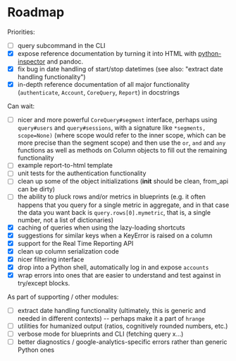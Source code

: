 # Roadmap

Priorities: 

* [ ] query subcommand in the CLI
* [x] expose reference documentation by turning it into HTML with [python-inspector](https://github.com/debrouwere/python-inspector/) and pandoc.
* [x] fix bug in date handling of start/stop datetimes (see also: "extract date handling functionality")
* [x] in-depth reference documentation of all major functionality (`authenticate`, `Account`, `CoreQuery`, `Report`) in docstrings

Can wait: 

* [ ] nicer and more powerful `CoreQuery#segment` interface, perhaps using `query#users` and `query#sessions`, with a signature like `*segments, scope=None)` (where scope would refer to the inner scope, which can be more precise than the segment scope) and then use the `or`, `and` and `any` functions as well as methods on Column objects to fill out the remaining functionality
* [ ] example report-to-html template
* [ ] unit tests for the authentication functionality
* [ ] clean up some of the object initializations (__init__ should be clean, from_api can be dirty)
* [ ] the ability to pluck rows and/or metrics in blueprints (e.g. it often happens that you query for a single metric in aggregate, and in that case the data you want back is `query.rows[0].mymetric`, that is, a single number, not a list of dictionaries)
* [x] caching of queries when using the lazy-loading shortcuts
* [x] suggestions for similar keys when a KeyError is raised on a column
* [x] support for the Real Time Reporting API
* [x] clean up column serialization code
* [x] nicer filtering interface
* [x] drop into a Python shell, automatically log in and expose `accounts`
* [x] wrap errors into ones that are easier to understand and test against in try/except blocks.

As part of supporting / other modules: 

* [ ] extract date handling functionality (ultimately, this is generic and needed in different contexts) -- perhaps make it a part of `hrange`
* [ ] utilities for humanized output (ratios, cognitively rounded numbers, etc.)
* [ ] verbose mode for blueprints and CLI (fetching query x...)
* [ ] better diagnostics / google-analytics-specific errors rather than generic Python ones
